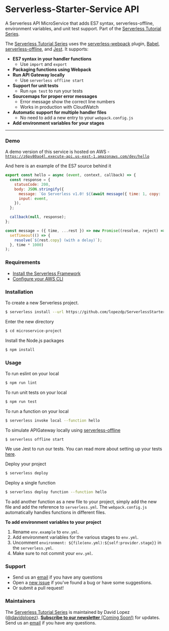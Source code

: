 # Serverless-Starter-Service API

A Serverless API MicroService that adds ES7 syntax, serverless-offline, environment variables, and unit test support. Part of the [Serverless Tutorial Series](https://github.com/lopezdp/TechnicalArticles/blob/master/HowToBuildAServerlessReactAppOnAWS.md).

The [Serverless Tutorial Series](https://github.com/lopezdp/TechnicalArticles/blob/master/HowToBuildAServerlessReactAppOnAWS.md) uses the [serverless-webpack](https://github.com/serverless-heaven/serverless-webpack) plugin, [Babel](https://babeljs.io), [serverless-offline](https://github.com/dherault/serverless-offline), and [Jest](https://facebook.github.io/jest/). It supports:

- **ES7 syntax in your handler functions**
  - Use `import` and `export`
- **Packaging functions using Webpack**
- **Run API Gateway locally**
  - Use `serverless offline start`
- **Support for unit tests**
  - Run `npm test` to run your tests
- **Sourcemaps for proper error messages**
  - Error message show the correct line numbers
  - Works in production with CloudWatch
- **Automatic support for multiple handler files**
  - No need to add a new entry to your `webpack.config.js`
- **Add environment variables for your stages**

---

### Demo

A demo version of this service is hosted on AWS - [`https://z6pv80ao4l.execute-api.us-east-1.amazonaws.com/dev/hello`](https://z6pv80ao4l.execute-api.us-east-1.amazonaws.com/dev/hello)

And here is an example of the ES7 source behind it

``` javascript
export const hello = async (event, context, callback) => {
  const response = {
    statusCode: 200,
    body: JSON.stringify({
      message: `Go Serverless v1.0! ${(await message({ time: 1, copy: 'Your function executed successfully!'}))}`,
      input: event,
    }),
  };

  callback(null, response);
};

const message = ({ time, ...rest }) => new Promise((resolve, reject) => 
  setTimeout(() => {
    resolve(`${rest.copy} (with a delay)`);
  }, time * 1000)
);
```

### Requirements

- [Install the Serverless Framework](https://serverless.com/framework/docs/providers/aws/guide/installation/)
- [Configure your AWS CLI](https://serverless.com/framework/docs/providers/aws/guide/credentials/)

### Installation

To create a new Serverless project.

``` bash
$ serverless install --url https://github.com/lopezdp/ServerlessStarterService --name microservice-project
```

Enter the new directory

``` bash
$ cd microservice-project
```

Install the Node.js packages

``` bash
$ npm install
```

### Usage

To run eslint on your local

``` bash
$ npm run lint
```

To run unit tests on your local

``` bash
$ npm run test
```

To run a function on your local

``` bash
$ serverless invoke local --function hello
```

To simulate APIGateway locally using [serverless-offline](https://github.com/dherault/serverless-offline)

``` bash
$ serverless offline start
```

We use Jest to run our tests. You can read more about setting up your tests [here](https://facebook.github.io/jest/docs/en/getting-started.html#content).

Deploy your project

``` bash
$ serverless deploy
```

Deploy a single function

``` bash
$ serverless deploy function --function hello
```

To add another function as a new file to your project, simply add the new file and add the reference to `serverless.yml`. The `webpack.config.js` automatically handles functions in different files.

**To add environment variables to your project**

1. Rename `env.example` to `env.yml`.
2. Add environment variables for the various stages to `env.yml`.
3. Uncomment `environment: ${file(env.yml):${self:provider.stage}}` in the `serverless.yml`.
4. Make sure to not commit your `env.yml`.

### Support

- Send us an [email](mailto:davidplopez@live.com) if you have any questions
- Open a [new issue](https://github.com/lopezdp/ServerlessStarterService/issues/new) if you've found a bug or have some suggestions.
- Or submit a pull request!

### Maintainers

The [Serverless Tutorial Series](https://github.com/lopezdp/TechnicalArticles/blob/master/HowToBuildAServerlessReactAppOnAWS.md) is maintained by David Lopez ([@davidplopez](https://instagram.com/davidplopez)). [**Subscribe to our newsletter** (Coming Soon!)](http://www.DavidPLopez.com) for updates. Send us an [email](mailto:davidplopez@slive.com) if you have any questions.
